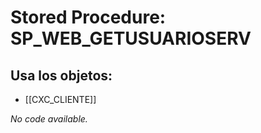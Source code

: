 # Stored Procedure: SP_WEB_GETUSUARIOSERV

## Usa los objetos:
- [[CXC_CLIENTE]]

*No code available.*
